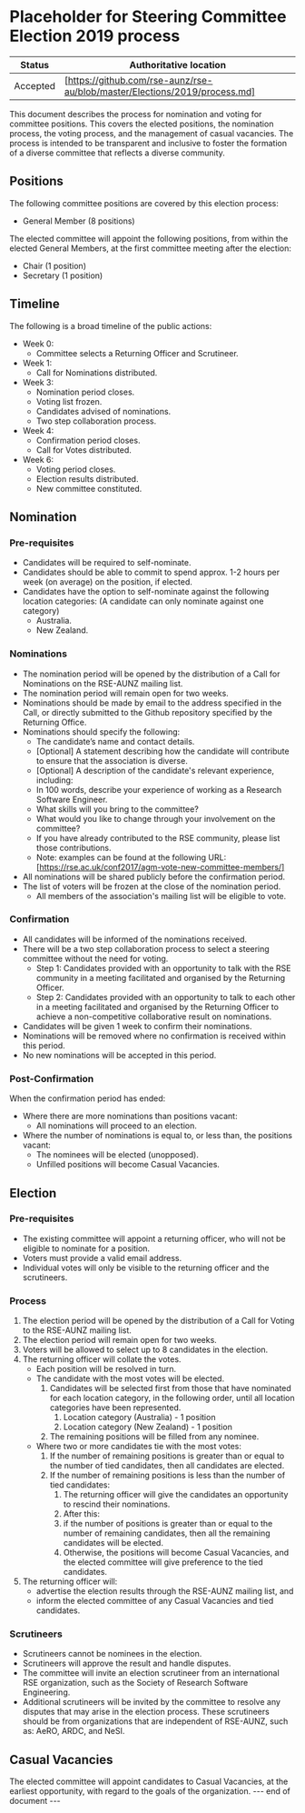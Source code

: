 # Placeholder for Steering Committee Election 2019 process

| Status | Authoritative location |
| --- | --- |
| Accepted | [https://github.com/rse-aunz/rse-au/blob/master/Elections/2019/process.md] |

This document describes the process for nomination and voting for committee positions. This covers the elected positions, the nomination process, the voting process, and the management of casual vacancies. The process is intended to be transparent and inclusive to foster the formation of a diverse committee that reflects a diverse community.
## Positions

The following committee positions are covered by this election process:

* General Member (8 positions)

The elected committee will appoint the following positions, from within the elected General Members, at the first committee meeting after the election:

* Chair (1 position)
* Secretary (1 position)
## Timeline
The following is a broad timeline of the public actions:
* Week 0:
   * Committee selects a Returning Officer and Scrutineer.
* Week 1:
   * Call for Nominations distributed.
* Week 3:
   * Nomination period closes.
   * Voting list frozen.
   * Candidates advised of nominations.
   * Two step collaboration process.
* Week 4:
   * Confirmation period closes.
   * Call for Votes distributed.
* Week 6:
   * Voting period closes.
   * Election results distributed.
   * New committee constituted.

## Nomination

### Pre-requisites

* Candidates will be required to self-nominate.
* Candidates should be able to commit to spend approx. 1-2 hours per week (on average) on the position, if elected.
* Candidates have the option to self-nominate against the following location categories:  (A candidate can only nominate against one category)
   * Australia.
   * New Zealand.
### Nominations
* The nomination period will be opened by the distribution of a Call for Nominations on the RSE-AUNZ mailing list.
* The nomination period will remain open for two weeks.
* Nominations should be made by email to the address specified in the Call, or directly submitted to the Github repository specified by the Returning Office.
* Nominations should specify the following:
   * The candidate’s name and contact details.
   * [Optional] A statement describing how the candidate will contribute to ensure that the association is diverse.
   * [Optional] A description of the candidate's relevant experience, including:
   * In 100 words, describe your experience of working as a Research Software Engineer.
   * What skills will you bring to the committee?
   * What would you like to change through your involvement on the committee?
   * If you have already contributed to the RSE community, please list those contributions.
   * Note: examples can be found at the following URL: [https://rse.ac.uk/conf2017/agm-vote-new-committee-members/]
* All nominations will be shared publicly before the confirmation period.
* The list of voters will be frozen at the close of the nomination period.
   * All members of the association's mailing list will be eligible to vote.

### Confirmation
* All candidates will be informed of the nominations received.
* There will be a two step collaboration process to select a steering committee without the need for voting.
   * Step 1: Candidates provided with an opportunity to talk with the RSE community in a meeting facilitated and organised by the Returning Officer.
   * Step 2: Candidates provided with an opportunity to talk to each other in a meeting facilitated and organised by the Returning Officer to achieve a non-competitive collaborative result on nominations.
* Candidates will be given 1 week to confirm their nominations.
* Nominations will be removed where no confirmation is received within this period.
* No new nominations will be accepted in this period.

### Post-Confirmation
When the confirmation period has ended:
* Where there are more nominations than positions vacant:
   * All nominations will proceed to an election.
* Where the number of nominations is equal to, or less than, the positions vacant:
   * The nominees will be elected (unopposed).
   * Unfilled positions will become Casual Vacancies.

## Election

### Pre-requisites
* The existing committee will appoint a returning officer, who will not be eligible to nominate for a position.
* Voters must provide a valid email address.
* Individual votes will only be visible to the returning officer and the scrutineers.

### Process
1. The election period will be opened by the distribution of a Call for Voting to the RSE-AUNZ mailing list.
1. The election period will remain open for two weeks.
1. Voters will be allowed to select up to 8 candidates in the election.
1. The returning officer will collate the votes.
   * Each position will be resolved in turn.
   * The candidate with the most votes will be elected.
      1. Candidates will be selected first from those that have nominated for each location category, in the following order, until all location categories have been represented.
         1. Location category (Australia)  - 1 position
         1. Location category (New Zealand) - 1 position
      1. The remaining positions will be filled from any nominee.
   * Where two or more candidates tie with the most votes:
      1. If the number of remaining positions is greater than or equal to the number of tied candidates, then all candidates are elected.
      1. If the number of remaining positions is less than the number of tied candidates:
         1. The returning officer will give the candidates an opportunity to rescind their nominations.
         1. After this:
         1. if the number of positions is greater than or equal to the number of remaining candidates, then all the remaining candidates will be elected.
         1. Otherwise, the positions will become Casual Vacancies, and the elected committee will give preference to the tied candidates.
1. The returning officer will:
   * advertise the election results through the RSE-AUNZ mailing list, and
   * inform the elected committee of any Casual Vacancies and tied candidates.
### Scrutineers
* Scrutineers cannot be nominees in the election.
* Scrutineers will approve the result and handle disputes.
* The committee will invite an election scrutineer from an international RSE organization, such as the Society of Research Software Engineering.
* Additional scrutineers will be invited by the committee to resolve any disputes that may arise in the election process. These scrutineers should be from organizations that are independent of RSE-AUNZ, such as: AeRO, ARDC, and NeSI.

## Casual Vacancies

The elected committee will appoint candidates to Casual Vacancies, at the earliest opportunity, with regard to the goals of the organization.
--- end of document ---
